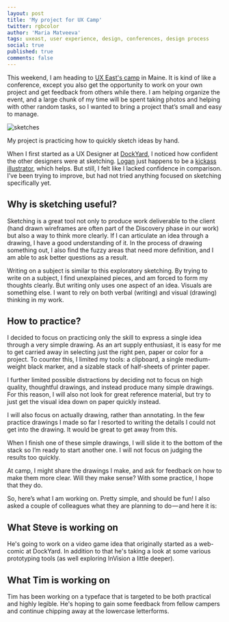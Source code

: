 ```yaml
---
layout: post
title: 'My project for UX Camp'
twitter: rgbcolor
author: 'Maria Matveeva'
tags: uxeast, user experience, design, conferences, design process
social: true
published: true
comments: false
---
```


This weekend, I am heading to [UX East's camp](http://uxeast.org/) in Maine. It is kind of like a conference, except you also get the opportunity to work on your own project and get feedback from others while there. I am helping organize the event, and a large chunk of my time will be spent taking photos and helping with other random tasks, so I wanted to bring a project that’s small and easy to manage.

![sketches](https://i.imgur.com/K9TBWR9.jpg)

My project is practicing how to quickly sketch ideas by hand.

When I first started as a UX Designer at [DockYard](https://dockyard.com/), I noticed how confident the other designers were at sketching. [Logan](https://dockyard.com/team#logan-faerber) just happens to be a [kickass illustrator](https://dribbble.com/shots/1765074-UX-East-Icons?list=users&offset=3), which helps. But still, I felt like I lacked confidence in comparison. I’ve been trying to improve, but had not tried anything focused on sketching specifically yet.


## Why is sketching useful?
Sketching is a great tool not only to produce work deliverable to the client (hand drawn wireframes are often part of the Discovery phase in our work) but also a way to think more clearly. If I can articulate an idea through a drawing, I have a good understanding of it. In the process of drawing something out, I also find the fuzzy areas that need more definition, and I am able to ask better questions as a result.

Writing on a subject is similar to this exploratory sketching. By trying to write on a subject, I find unexplained pieces, and am forced to form my thoughts clearly. But writing only uses one aspect of an idea. Visuals are something else. I want to rely on both verbal (writing) and visual (drawing) thinking in my work.

## How to practice?
I decided to focus on practicing only the skill to express a single idea through a very simple drawing. As an art supply enthusiast, it is easy for me to get carried away in selecting just the right pen, paper or color for a project. To counter this, I limited my tools: a clipboard, a single medium-weight black marker, and a sizable stack of half-sheets of printer paper.

I further limited possible distractions by deciding not to focus on high quality, thoughtful drawings, and instead produce many simple drawings. For this reason, I will also not look for great reference material, but try to just get the visual idea down on paper quickly instead.

I will also focus on actually drawing, rather than annotating. In the few practice drawings I made so far I resorted to writing the details I could not get into the drawing. It would be great to get away from this.

When I finish one of these simple drawings, I will slide it to the bottom of the stack so I’m ready to start another one. I will not focus on judging the results too quickly.

At camp, I might share the drawings I make, and ask for feedback on how to make them more clear. Will they make sense? With some practice, I hope that they do.

So, here’s what I am working on. Pretty simple, and should be fun! I also asked a couple of colleagues what they are planning to do — and here it is:

## What Steve is working on
He's going to work on a video game idea that originally started as a web-comic at DockYard. In addition to that he's taking a look at some various prototyping tools (as well exploring InVision a little deeper).

## What  Tim is working on
Tim has been working on a typeface that is targeted to be both practical and highly legible. He's hoping to gain some feedback from fellow campers and continue chipping away at the lowercase letterforms.
